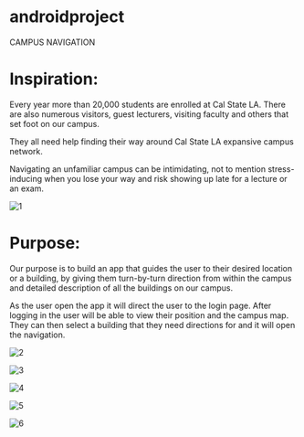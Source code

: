 # androidproject

CAMPUS NAVIGATION

<h1>Inspiration:</h1>

Every year more than 20,000 students are enrolled at Cal State LA. There are also numerous visitors, guest lecturers, visiting faculty and others that set foot on our campus. 

They all need help finding their way around Cal State LA expansive campus network. 

Navigating an unfamiliar campus can be intimidating, not to mention stress-inducing when you lose your way and risk showing up late for a lecture or an exam.

![1](https://user-images.githubusercontent.com/57569970/70841376-d4ddde00-1dce-11ea-9986-0c7e945c42d0.jpeg)

<h1>Purpose:</h1>

Our purpose is to build an app that guides the user to their desired location or a building, by giving them turn-by-turn direction from within the campus and detailed description of all the buildings on our campus.

As the user open the app it will direct the user to the login page. After logging in the user will be able to view their position and the campus map. They can then select a building that they need directions for and it will open the navigation.

![2](https://user-images.githubusercontent.com/57569970/70841388-e921db00-1dce-11ea-9bf7-873184f2ca42.jpeg)

![3](https://user-images.githubusercontent.com/57569970/70841396-f2ab4300-1dce-11ea-86a3-4ad5abada4a7.jpeg)

![4](https://user-images.githubusercontent.com/57569970/70841407-08b90380-1dcf-11ea-96ec-0d4b253f4ae4.jpeg)

![5](https://user-images.githubusercontent.com/57569970/70841412-1a021000-1dcf-11ea-9db8-120cbd354a37.jpeg)

![6](https://user-images.githubusercontent.com/57569970/70841423-32722a80-1dcf-11ea-9265-e7a46220002a.jpeg)




